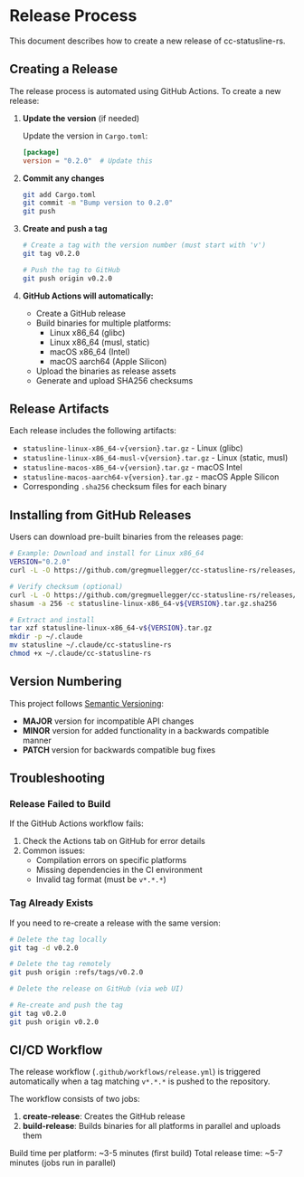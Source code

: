 # Release Process

This document describes how to create a new release of cc-statusline-rs.

## Creating a Release

The release process is automated using GitHub Actions. To create a new release:

1. **Update the version** (if needed)

   Update the version in `Cargo.toml`:
   ```toml
   [package]
   version = "0.2.0"  # Update this
   ```

2. **Commit any changes**

   ```bash
   git add Cargo.toml
   git commit -m "Bump version to 0.2.0"
   git push
   ```

3. **Create and push a tag**

   ```bash
   # Create a tag with the version number (must start with 'v')
   git tag v0.2.0

   # Push the tag to GitHub
   git push origin v0.2.0
   ```

4. **GitHub Actions will automatically:**
   - Create a GitHub release
   - Build binaries for multiple platforms:
     - Linux x86_64 (glibc)
     - Linux x86_64 (musl, static)
     - macOS x86_64 (Intel)
     - macOS aarch64 (Apple Silicon)
   - Upload the binaries as release assets
   - Generate and upload SHA256 checksums

## Release Artifacts

Each release includes the following artifacts:

- `statusline-linux-x86_64-v{version}.tar.gz` - Linux (glibc)
- `statusline-linux-x86_64-musl-v{version}.tar.gz` - Linux (static, musl)
- `statusline-macos-x86_64-v{version}.tar.gz` - macOS Intel
- `statusline-macos-aarch64-v{version}.tar.gz` - macOS Apple Silicon
- Corresponding `.sha256` checksum files for each binary

## Installing from GitHub Releases

Users can download pre-built binaries from the releases page:

```bash
# Example: Download and install for Linux x86_64
VERSION="0.2.0"
curl -L -O https://github.com/gregmuellegger/cc-statusline-rs/releases/download/v${VERSION}/statusline-linux-x86_64-v${VERSION}.tar.gz

# Verify checksum (optional)
curl -L -O https://github.com/gregmuellegger/cc-statusline-rs/releases/download/v${VERSION}/statusline-linux-x86_64-v${VERSION}.tar.gz.sha256
shasum -a 256 -c statusline-linux-x86_64-v${VERSION}.tar.gz.sha256

# Extract and install
tar xzf statusline-linux-x86_64-v${VERSION}.tar.gz
mkdir -p ~/.claude
mv statusline ~/.claude/cc-statusline-rs
chmod +x ~/.claude/cc-statusline-rs
```

## Version Numbering

This project follows [Semantic Versioning](https://semver.org/):

- **MAJOR** version for incompatible API changes
- **MINOR** version for added functionality in a backwards compatible manner
- **PATCH** version for backwards compatible bug fixes

## Troubleshooting

### Release Failed to Build

If the GitHub Actions workflow fails:

1. Check the Actions tab on GitHub for error details
2. Common issues:
   - Compilation errors on specific platforms
   - Missing dependencies in the CI environment
   - Invalid tag format (must be `v*.*.*`)

### Tag Already Exists

If you need to re-create a release with the same version:

```bash
# Delete the tag locally
git tag -d v0.2.0

# Delete the tag remotely
git push origin :refs/tags/v0.2.0

# Delete the release on GitHub (via web UI)

# Re-create and push the tag
git tag v0.2.0
git push origin v0.2.0
```

## CI/CD Workflow

The release workflow (`.github/workflows/release.yml`) is triggered automatically when a tag matching `v*.*.*` is pushed to the repository.

The workflow consists of two jobs:

1. **create-release**: Creates the GitHub release
2. **build-release**: Builds binaries for all platforms in parallel and uploads them

Build time per platform: ~3-5 minutes (first build)
Total release time: ~5-7 minutes (jobs run in parallel)
